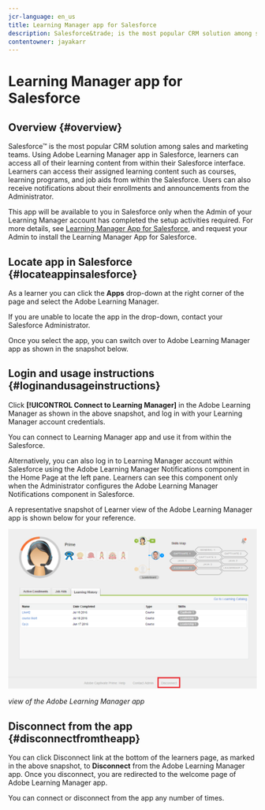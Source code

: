 ```yaml
---
jcr-language: en_us
title: Learning Manager app for Salesforce
description: Salesforce&trade; is the most popular CRM solution among sales and marketing teams. Using Adobe Learning Manager app in Salesforce, learners can access all of their learning content from within their Salesforce interface. Learners can access their assigned learning content such as courses, learning programs, and job aids from within the Salesforce. Users can also receive notifications about their enrollments and announcements from the Administrator.
contentowner: jayakarr
---
```



# Learning Manager app for Salesforce

## Overview {#overview}

Salesforce&trade; is the most popular CRM solution among sales and marketing teams. Using Adobe Learning Manager app in Salesforce, learners can access all of their learning content from within their Salesforce interface. Learners can access their assigned learning content such as courses, learning programs, and job aids from within the Salesforce. Users can also receive notifications about their enrollments and announcements from the Administrator.

This app will be available to you in Salesforce only when the Admin of your Learning Manager account has completed the setup activities required. For more details, see [Learning Manager App for Salesforce](../../integration-admin/feature-summary/sfdc-app.md), and request your Admin to install the Learning Manager App for Salesforce.

## Locate app in Salesforce {#locateappinsalesforce}

As a learner you can click the **Apps** drop-down at the right corner of the page and select the Adobe Learning Manager. 

If you are unable to locate the app in the drop-down, contact your Salesforce Administrator. 

Once you select the app, you can switch over to Adobe Learning Manager app as shown in the snapshot below. 

<!--![](assets/connect-to-prime.png)-->

## Login and usage instructions {#loginandusageinstructions}

Click **[!UICONTROL Connect to Learning Manager]** in the Adobe Learning Manager as shown in the above snapshot, and log in with your Learning Manager account credentials. 

You can connect to Learning Manager app and use it from within the Salesforce. 

Alternatively, you can also log in to Learning Manager account within Salesforce using the Adobe Learning Manager Notifications component in the Home Page at the left pane. Learners can see this component only when the Administrator configures the Adobe Learning Manager Notifications component in Salesforce. 

A representative snapshot of Learner view of the Adobe Learning Manager app is shown below for your reference. 

![](assets/learners-view.png)

*view of the Adobe Learning Manager app*

## Disconnect from the app {#disconnectfromtheapp}

You can click Disconnect link at the bottom of the learners page, as marked in the above snapshot, to **Disconnect** from the Adobe Learning Manager app. Once you disconnect, you are redirected to the welcome page of Adobe Learning Manager app. 

You can connect or disconnect from the app any number of times. 

